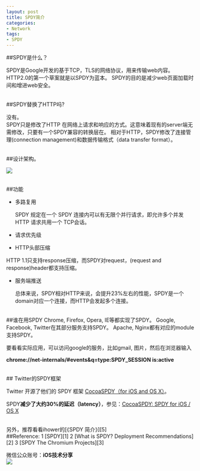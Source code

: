 ```yaml
---
layout: post 
title: SPDY简介   
categories: 
- Network 
tags:   
- SPDY
---  
```


##SPDY是什么？

SPDY是Google开发的基于TCP，TLS的网络协议，用来传输web内容。HTTP2.0的第一个草案就是以SPDY为蓝本。
SPDY的目的是减少web页面加载时间和增进web安全。

<br>
##SPDY替换了HTTP吗?

没有。  
SPDY只是修改了HTTP 在网络上请求和响应的方式。这意味着现有的server端无需修改，只要有一个SPDY兼容的转换层在。
相对于HTTP，SPDY修改了连接管理(connection management)和数据传输格式（data transfer format）。

<br>
##设计架构。


![](http://www.cubrid.org/files/attach/images/220547/186/504/http_vs_spdy.png)

<br>
##功能

* 多路复用  

   SPDY 规定在一个 SPDY 连接内可以有无限个并行请求，即允许多个并发 HTTP 请求共用一个 TCP会话。

* 请求优先级

* HTTP头部压缩  

HTTP 1.1只支持response压缩，而SPDY对request，(request and response)header都支持压缩。

* 服务端推送

  总体来说，SPDY相对HTTP来说，会提升23%左右的性能，SPDY是一个domain对应一个连接，而HTTP会发起多个连接。

<br>
##谁在用SPDY
Chrome, Firefox, Opera, IE等都实现了SPDY。    
Google, Facebook, Twitter在其部分服务支持SPDY。  
Apache, Nginx都有对应的module支持SPDY。

要看看实际应用，可以访问google的服务，比如gmail, 图片，然后在浏览器输入

**chrome://net-internals/#events&q=type:SPDY_SESSION is:active**

<br>
## Twitter的SPDY框架

Twitter 开源了他们的 SPDY 框架 [CocoaSPDY（for iOS and OS X）][4]。  

SPDY**减少了大约30%的延迟（latency）**，参见：[CocoaSPDY: SPDY for iOS / OS X][6]

<br>
另外，推荐看看ihower的[《SPDY 简介》][5]

<br>
##Reference:
1 [SPDY][1]  
2 [What is SPDY? Deployment Recommendations][2]  
3 [SPDY The Chromium Projects][3]

<br>

微信公众账号：**iOS技术分享**  
![](http://farm3.staticflickr.com/2826/10855679484_56b7429bd6_m.jpg)


[1]:http://en.wikipedia.org/wiki/SPDY
[2]:http://www.cubrid.org/blog/dev-platform/what-is-spdy-deployment-recommendations/
[3]:http://www.chromium.org/spdy
[4]:https://github.com/twitter/CocoaSPDY
[5]:http://vdisk.weibo.com/s/nuU6W
[6]:https://blog.twitter.com/2013/cocoaspdy-spdy-for-ios-os-x




